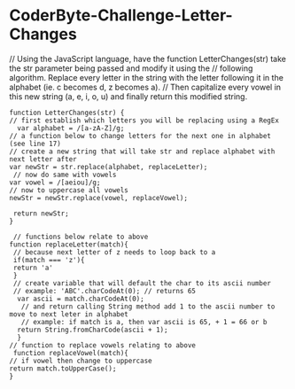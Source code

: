 # CoderByte-Challenge-Letter-Changes

// Using the JavaScript language, have the function LetterChanges(str) take the str parameter being passed and modify it using the 
// following algorithm. Replace every letter in the string with the letter following it in the alphabet (ie. c becomes d, z becomes a).  // Then capitalize every vowel in this new string (a, e, i, o, u) and finally return this modified string. 

    function LetterChanges(str) { 
    // first establish which letters you will be replacing using a RegEx
      var alphabet = /[a-zA-Z]/g;
    // a function below to change letters for the next one in alphabet (see line 17)
    // create a new string that will take str and replace alphabet with next letter after
    var newStr = str.replace(alphabet, replaceLetter);
     // now do same with vowels  
    var vowel = /[aeiou]/g;
    // now to uppercase all vowels
    newStr = newStr.replace(vowel, replaceVowel);

     return newStr; 
    }

     // functions below relate to above
    function replaceLetter(match){
     // because next letter of z needs to loop back to a
     if(match === 'z'){
     return 'a'
     }
     // create variable that will default the char to its ascii number
     // example: 'ABC'.charCodeAt(0); // returns 65
      var ascii = match.charCodeAt(0);
       // and return calling String method add 1 to the ascii number to move to next leter in alphabet
       // example: if match is a, then var ascii is 65, + 1 = 66 or b
      return String.fromCharCode(ascii + 1);
      }
    // function to replace vowels relating to above
     function replaceVowel(match){
    // if vowel then change to uppercase
    return match.toUpperCase(); 
    }
  
